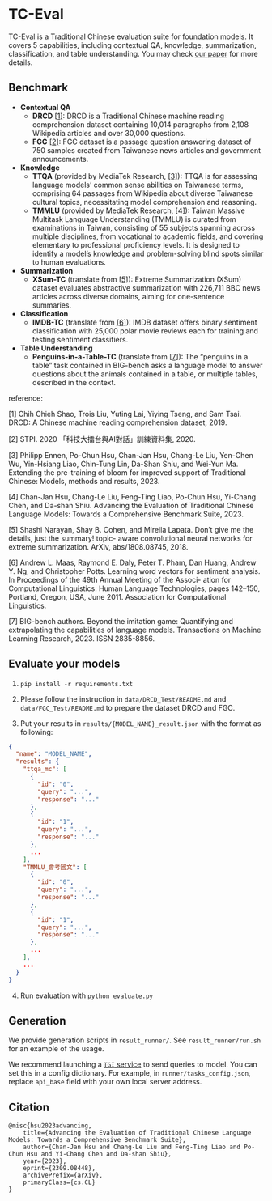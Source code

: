 # TC-Eval

TC-Eval is a Traditional Chinese evaluation suite for foundation models. It covers 5 capabilities, including contextual QA, knowledge, summarization, classification, and table understanding. You may check [our paper](https://arxiv.org/abs/2309.08448) for more details.

## Benchmark

- **Contextual QA**
  - **DRCD** [[1]](#1): DRCD is a Traditional Chinese machine reading comprehension dataset containing 10,014 paragraphs from 2,108 Wikipedia articles and over 30,000 questions. 
  - **FGC** [[2]](#2): FGC dataset is a passage question answering dataset of 750 samples created from Taiwanese news articles and government announcements.
- **Knowledge**
  - **TTQA** (provided by MediaTek Research, [[3]](#3)): TTQA is for assessing language models’ common sense abilities on Taiwanese terms, comprising 64 passages from Wikipedia about diverse Taiwanese cultural topics, necessitating model comprehension and reasoning. 
  - **TMMLU** (provided by MediaTek Research, [[4]](#4)): Taiwan Massive Multitask Language Understanding (TMMLU) is curated from examinations in Taiwan, consisting of 55 subjects spanning across multiple disciplines, from vocational to academic fields, and covering elementary to professional proficiency levels. It is designed to identify a model’s knowledge and problem-solving blind spots similar to human evaluations.
- **Summarization**
  - **XSum-TC** (translate from [[5]](#5)): Extreme Summarization (XSum) dataset evaluates abstractive summarization with 226,711 BBC news articles across diverse domains, aiming for one-sentence summaries.
- **Classification**
  - **IMDB-TC** (translate from [[6]](#6)): IMDB dataset offers binary sentiment classification with 25,000 polar movie reviews each for training and testing sentiment classifiers.
- **Table Understanding**
  - **Penguins-in-a-Table-TC** (translate from [[7]](#7)): The “penguins in a table” task contained in BIG-bench asks a language model to answer questions about the animals contained in a table, or multiple tables, described in the context.

reference:

<a id="1">[1]</a> Chih Chieh Shao, Trois Liu, Yuting Lai, Yiying Tseng, and Sam Tsai. DRCD: A Chinese machine reading comprehension dataset, 2019.

<a id="2">[2]</a> STPI. 2020 「科技大擂台與AI對話」訓練資料集, 2020.

<a id="3">[3]</a> Philipp Ennen, Po-Chun Hsu, Chan-Jan Hsu, Chang-Le Liu, Yen-Chen Wu, Yin-Hsiang Liao, Chin-Tung Lin, Da-Shan Shiu, and Wei-Yun Ma. Extending the pre-training of bloom for improved support of Traditional Chinese: Models, methods and results, 2023.

<a id="4">[4]</a> Chan-Jan Hsu, Chang-Le Liu, Feng-Ting Liao, Po-Chun Hsu, Yi-Chang Chen, and Da-shan Shiu. Advancing the Evaluation of Traditional Chinese Language Models: Towards a Comprehensive Benchmark Suite, 2023.

<a id="5">[5]</a> Shashi Narayan, Shay B. Cohen, and Mirella Lapata. Don’t give me the details, just the summary! topic- aware convolutional neural networks for extreme summarization. ArXiv, abs/1808.08745, 2018.

<a id="6">[6]</a> Andrew L. Maas, Raymond E. Daly, Peter T. Pham, Dan Huang, Andrew Y. Ng, and Christopher Potts. Learning word vectors for sentiment analysis. In Proceedings of the 49th Annual Meeting of the Associ- ation for Computational Linguistics: Human Language Technologies, pages 142–150, Portland, Oregon, USA, June 2011. Association for Computational Linguistics.

<a id="7">[7]</a> BIG-bench authors. Beyond the imitation game: Quantifying and extrapolating the capabilities of language models. Transactions on Machine Learning Research, 2023. ISSN 2835-8856.

## Evaluate your models

1. `pip install -r requirements.txt`

2. Please follow the instruction in `data/DRCD_Test/README.md` and `data/FGC_Test/README.md` to prepare the dataset DRCD and FGC.

3. Put your results in `results/{MODEL_NAME}_result.json` with the format as following:

```json
{
  "name": "MODEL_NAME",
  "results": {
    "ttqa_mc": [
      {
        "id": "0",
        "query": "...",
        "response": "..."
      },
      {
        "id": "1",
        "query": "...",
        "response": "..."
      },
      ...
    ],
    "TMMLU_會考國文": [
      {
        "id": "0",
        "query": "...",
        "response": "..."
      },
      {
        "id": "1",
        "query": "...",
        "response": "..."
      },
      ...
    ],
    ...
  }
}
```

4. Run evaluation with `python evaluate.py`

## Generation

We provide generation scripts in `result_runner/`. See `result_runner/run.sh` for an example of the usage.

We recommend launching a [`TGI` service](https://huggingface.co/docs/text-generation-inference/main/en/index) to send queries to model. You can set this in a config dictionary. For example, in `runner/tasks_config.json`, replace `api_base` field with your own local server address.


## Citation

```
@misc{hsu2023advancing,
    title={Advancing the Evaluation of Traditional Chinese Language Models: Towards a Comprehensive Benchmark Suite}, 
    author={Chan-Jan Hsu and Chang-Le Liu and Feng-Ting Liao and Po-Chun Hsu and Yi-Chang Chen and Da-shan Shiu},
    year={2023},
    eprint={2309.08448},
    archivePrefix={arXiv},
    primaryClass={cs.CL}
}
```
